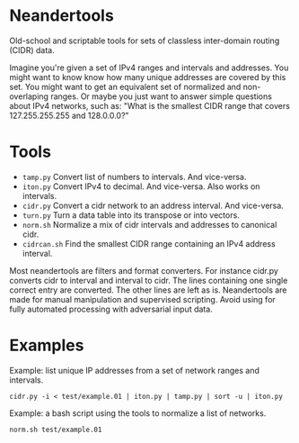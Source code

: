 # Neandertools
Old-school and scriptable tools for sets of classless inter-domain routing (CIDR) data.

Imagine you're given a set of IPv4 ranges and intervals and addresses.
You might want to know know how many unique addresses are covered by this set.
You might want to get an equivalent set of normalized and non-overlaping ranges.
Or maybe you just want to answer simple questions about IPv4 networks, such as:
"What is the smallest CIDR range that covers 127.255.255.255 and 128.0.0.0?"

# Tools
- ``tamp.py`` Convert list of numbers to intervals. And vice-versa.
- ``iton.py`` Convert IPv4 to decimal. And vice-versa. Also works on intervals.
- ``cidr.py`` Convert a cidr network to an address interval. And vice-versa.
- ``turn.py`` Turn a data table into its transpose or into vectors.
- ``norm.sh`` Normalize a mix of cidr intervals and addresses to canonical cidr.
- ``cidrcan.sh`` Find the smallest CIDR range containing an IPv4 address interval.

Most neandertools are filters and format converters.
For instance cidr.py converts cidr to interval and interval to cidr.
The lines containing one single correct entry are converted.
The other lines are left as is.
Neandertools are made for manual manipulation and supervised scripting.
Avoid using for fully automated processing with adversarial input data.

# Examples
Example: list unique IP addresses from a set of network ranges and intervals.

``cidr.py -i < test/example.01 | iton.py | tamp.py | sort -u | iton.py``

Example: a bash script using the tools to normalize a list of networks.

``norm.sh test/example.01``
